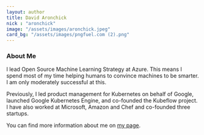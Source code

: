 ```yaml
---
layout: author
title: David Aronchick
nick : "aronchick"
image: "/assets/images/aronchick.jpeg"
card_bg: "/assets/images/pngfuel.com (2).png"
---
```


### About Me

I lead Open Source Machine Learning Strategy at Azure. This means I spend most of my time helping humans to convince machines to be smarter. I am only moderately successful at this.

Previously, I led product management for Kubernetes on behalf of Google, launched Google Kubernetes Engine, and co-founded the Kubeflow project. I have also worked at Microsoft, Amazon and Chef and co-founded three startups.

You can find more information about me on [my page](https://www.davidaronchick.com/).
